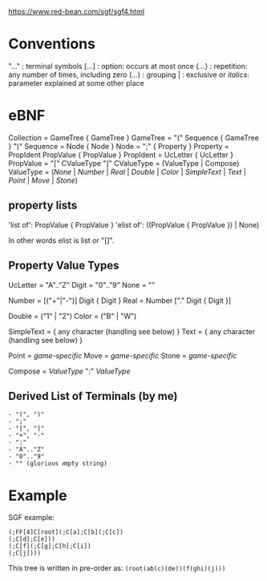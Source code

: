 https://www.red-bean.com/sgf/sgf4.html


Conventions
===========

  "..." : terminal symbols
  [...] : option: occurs at most once
  {...} : repetition: any number of times, including zero
  (...) : grouping
    |   : exclusive or
  *italics*: parameter explained at some other place

 eBNF
 ====

  Collection = GameTree { GameTree }
  GameTree   = "(" Sequence { GameTree } ")"
  Sequence   = Node { Node }
  Node       = ";" { Property }
  Property   = PropIdent PropValue { PropValue }
  PropIdent  = UcLetter { UcLetter }
  PropValue  = "[" CValueType "]"
  CValueType = (ValueType | Compose)
  ValueType  = (*None* | *Number* | *Real* | *Double* | *Color* | *SimpleText* |
               *Text* | *Point*  | *Move* | *Stone*)

 property lists
 --------------

  'list of':    PropValue { PropValue }
  'elist of':   ((PropValue { PropValue }) | None)

In other words elist is list or "[]".

Property Value Types
--------------------


  UcLetter   = "A".."Z"
  Digit      = "0".."9"
  None       = ""

  Number     = [("+"|"-")] Digit { Digit }
  Real       = Number ["." Digit { Digit }]

  Double     = ("1" | "2")
  Color      = ("B" | "W")

  SimpleText = { any character (handling see below) }
  Text       = { any character (handling see below) }

  Point      = *game-specific*
  Move       = *game-specific*
  Stone      = *game-specific*

  Compose    = *ValueType* ":" *ValueType*


Derived List of Terminals (by me)
--------------------------------
    - "(", ")"
    - ";"
    - "[", "]"
    - "+", "-"
    - ":"
    - "A".."Z"
    - "0".."9"
    - "" (glorious 𝜖mpty string)

Example
=======

SGF example:

    (;FF[4]C[root](;C[a];C[b](;C[c])
    (;C[d];C[e]))
    (;C[f](;C[g];C[h];C[i])
    (;C[j])))

This tree is written in pre-order as: `(root(ab(c)(de))(f(ghi)(j)))`
